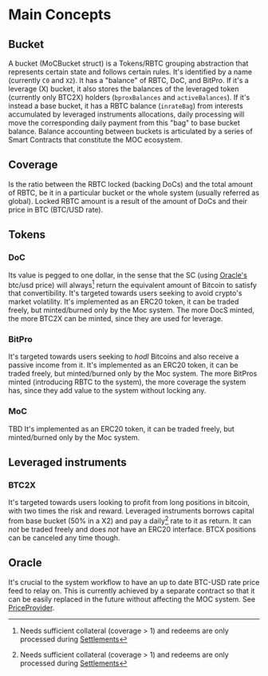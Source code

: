 # Main Concepts

## Bucket

A bucket (MoCBucket struct) is a Tokens/RBTC grouping abstraction that represents certain state and follows certain rules.
It's identified by a name (currently `C0` and `X2`).
It has a "balance" of RBTC, DoC, and BitPro.
If it's a leverage (X) bucket, it also stores the balances of the leveraged token (currently only BTC2X) holders (`bproxBalances` and `activeBalances`).
If it's instead a base bucket, it has a RBTC balance (`inrateBag`) from interests accumulated by leveraged instruments allocations, daily processing will move the corresponding daily payment from this "bag" to base bucket balance.
Balance accounting between buckets is articulated by a series of Smart Contracts that constitute the MOC ecosystem.

## Coverage

Is the ratio between the RBTC locked (backing DoCs) and the total amount of RBTC, be it in a particular bucket or the whole system (usually referred as global).
Locked RBTC amount is a result of the amount of DoCs and their price in BTC (BTC/USD rate).

## Tokens

### DoC

Its value is pegged to one dollar, in the sense that the SC (using [Oracle's](main-concepts.md#oracle) btc/usd price) will always[^1] return the equivalent amount of Bitcoin to satisfy that convertibility.
It's targeted towards users seeking to avoid crypto's market volatility.
It's implemented as an ERC20 token, it can be traded freely, but minted/burned only by the Moc system.
The more DocS minted, the more BTC2X can be minted, since they are used for leverage.

[^1]: Needs sufficient collateral (coverage > 1) and redeems are only processed during [Settlements](process-actions.md#settlement)

### BitPro

It's targeted towards users seeking to _hodl_ Bitcoins and also receive a passive income from it.
It's implemented as an ERC20 token, it can be traded freely, but minted/burned only by the Moc system.
The more BitPros minted (introducing RBTC to the system), the more coverage the system has, since they add value to the system without locking any.

### MoC
TBD
It's implemented as an ERC20 token, it can be traded freely, but minted/burned only by the Moc system.

## Leveraged instruments

### BTC2X

It's targeted towards users looking to profit from long positions in bitcoin, with two times the risk and reward.
Leveraged instruments borrows capital from base bucket (50% in a X2) and pay a daily[^1] rate to it as return.
It can _not_ be traded freely and does _not_ have an ERC20 interface. BTCX positions can be canceled any time though.

[^1]: Actually uses X amount of block that, given the network, will approximate daily intervals.

## Oracle

It's crucial to the system workflow to have an up to date BTC-USD rate price feed to relay on. This is currently achieved by a separate contract so that it can be easily replaced in the future without affecting the MOC system. See [PriceProvider](priceprovider.md).
